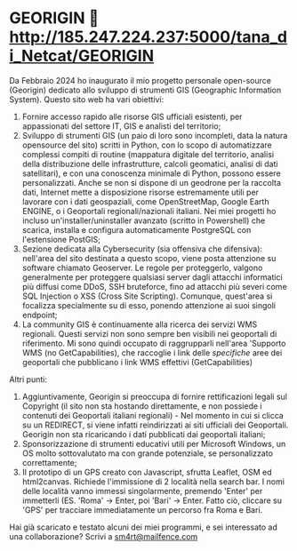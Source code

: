 # GEORIGIN 🖤 http://185.247.224.237:5000/tana_di_Netcat/GEORIGIN
Da Febbraio 2024 ho inaugurato il mio progetto personale open-source (Georigin) dedicato allo sviluppo di strumenti GIS (Geographic Information System). Questo sito web ha vari obiettivi:

1. Fornire accesso rapido alle risorse GIS ufficiali esistenti, per appassionati del settore IT, GIS e analisti del territorio;
2. Sviluppo di strumenti GIS (un paio di loro sono incompleti, data la natura opensource del sito) scritti in Python, con lo scopo di automatizzare complessi compiti di routine (mappatura digitale del territorio, analisi della distribuzione delle infrastrutture, calcoli geomatici, analisi di dati satellitari), e con una conoscenza minimale di Python, possono essere personalizzati. Anche se non si dispone di un geodrone per la raccolta dati, Internet mette a disposizione risorse estremamente utili per lavorare con i dati geospaziali, come OpenStreetMap, Google Earth ENGINE, o i Geoportali regionali/nazionali italiani. Nei miei progetti ho incluso un'installer/uninstaller avanzato (scritto in Powershell) che scarica, installa e configura automaticamente PostgreSQL con l'estensione PostGIS;
3. Sezione dedicata alla Cybersecurity (sia offensiva che difensiva): nell'area del sito destinata a questo scopo, viene posta attenzione su software chiamato Geoserver. Le regole per proteggerlo, valgono generalmente per proteggere qualsiasi server dagli attacchi informatici più diffusi come DDoS, SSH bruteforce, fino ad attacchi più severi come SQL Injection o XSS (Cross Site Scripting). Comunque, quest'area si focalizza specialmente su di esso, ponendo attenzione ai suoi singoli endpoint;
4. La community GIS è continuamente alla ricerca dei servizi WMS regionali. Questi servizi non sono sempre ben visibili nei geoportali di riferimento. Mi sono quindi occupato di raggrupparli nell'area 'Supporto WMS (no GetCapabilities), che raccoglie i link delle *specifiche* aree dei geoportali che pubblicano i link WMS effettivi (GetCapabilities)

Altri punti:
1. Aggiuntivamente, Georigin si preoccupa di fornire rettificazioni legali sul Copyright (il sito non sta hostando direttamente, e non possiede i contenuti dei Geoportali italiani regionali) - Nel momento in cui si clicca su un REDIRECT, si viene infatti reindirizzati ai siti ufficiali dei Geoportali. Georigin non sta ricaricando i dati pubblicati dai geoportali italiani;
2. Sponsorizzazione di strumenti educativi utili per Microsoft Windows, un OS molto sottovalutato ma con grande potenziale, se personalizzato correttamente;
3. Il prototipo di un GPS creato con Javascript, sfrutta Leaflet, OSM ed html2canvas. Richiede l'immissione di 2 località nella search bar. I nomi delle località vanno immessi singolarmente, premendo 'Enter' per immetterli (ES. 'Roma' -> Enter, poi 'Bari' -> Enter. Fatto ciò, cliccare su 'GPS' per tracciare immediatamente un percorso fra Roma e Bari.

Hai già scaricato e testato alcuni dei miei programmi, e sei interessato ad una collaborazione? Scrivi a sm4rt@mailfence.com
